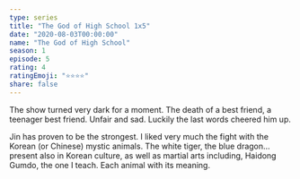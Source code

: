 ```yaml
---
type: series
title: "The God of High School 1x5"
date: "2020-08-03T00:00:00"
name: "The God of High School"
season: 1
episode: 5
rating: 4
ratingEmoji: "⭐️⭐️⭐️⭐️"
share: false
---
```


The show turned very dark for a moment. The death of a best friend, a teenager best friend. Unfair and sad. Luckily the last words cheered him up.

Jin has proven to be the strongest. I liked very much the fight with the Korean (or Chinese) mystic animals. The white tiger, the blue dragon... present also in Korean culture, as well as martial arts including, Haidong Gumdo, the one I teach. Each animal with its meaning.
